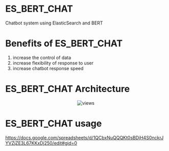# ES_BERT_CHAT
Chatbot system using ElasticSearch and BERT

# Benefits of ES_BERT_CHAT
1. increase the control of data
2. increase flexibility of response to user
3. increase chatbot response speed

# ES_BERT_CHAT Architecture
<center>
<figure>
<img src="https://i.imgur.com/LGVK1hy.png" alt="views">
<figcaption></figcaption>
</figure>
</center>

# ES_BERT_CHAT usage

https://docs.google.com/spreadsheets/d/1QCbxNuQQQKt0sBDjH4S0nckrJYVZjZE3L67KKxDj250/edit#gid=0